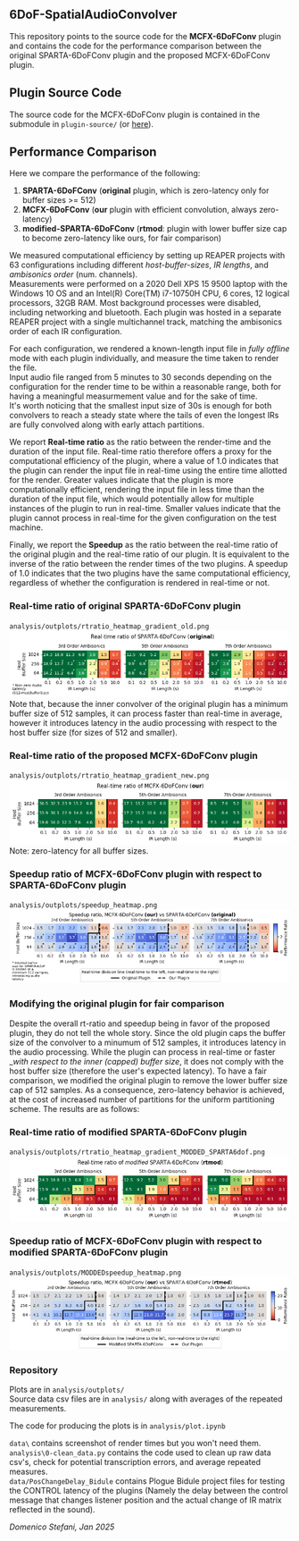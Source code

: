 
6DoF-SpatialAudioConvolver
---

This repository points to the source code for the __MCFX-6DoFConv__ plugin and contains the code for the performance comparison between the original SPARTA-6DoFConv plugin and the proposed MCFX-6DoFConv plugin.

## Plugin Source Code
The source code for the MCFX-6DoFConv plugin is contained in the submodule in `plugin-source/` (or [here](https://github.com/domenicostefani/SPARTA_Multi6DoF_project/)).

## Performance Comparison
Here we compare the performance of the following:
1. __SPARTA-6DoFConv__ (__original__ plugin, which is zero-latency only for buffer sizes >= 512)
2. __MCFX-6DoFConv__ (__our__ plugin with efficient convolution, always zero-latency)
3. __modified-SPARTA-6DoFConv__ (__rtmod__: plugin with lower buffer size cap to become zero-latency like ours, for fair comparison)


We measured computational efficiency by setting up REAPER projects with 63 configurations including different _host-buffer-sizes_, _IR lengths_, and _ambisonics order_ (num. channels).  
Measurements were performed on a 2020 Dell XPS 15 9500 laptop with the Windows 10 OS and an Intel(R) Core(TM) i7-10750H CPU, 6 cores, 12 logical processors, 32GB RAM.
Most background processes were disabled, including networking and bluetooth. 
Each plugin was hosted in a separate REAPER project with a single multichannel track, matching the ambisonics order of each IR configuration. 

For each configuration, we rendered a known-length input file in _fully offline_ mode with each plugin individually, and measure the time taken to render the file.  
Input audio file ranged from 5 minutes to 30 seconds depending on the configuration for the render time to be within a reasonable range, both for having a meaningful measurmement value and for the sake of time.  
It's worth noticing that the smallest input size of 30s is enough for both convolvers to reach a steady state where the tails of even the longest IRs are fully convolved along with early attach partitions.  

We report __Real-time ratio__ as the ratio between the render-time and the duration of the input file.
Real-time ratio therefore offers a proxy for the computational efficiency of the plugin, where a value of 1.0 indicates that the plugin can render the input file in real-time using the entire time allotted for the render.
Greater values indicate that the plugin is more computationally efficient, rendering the input file in less time than the duration of the input file, which would potentially allow for multiple instances of the plugin to run in real-time.
Smaller values indicate that the plugin cannot process in real-time for the given configuration on the test machine.

Finally, we report the __Speedup__ as the ratio between the real-time ratio of the original plugin and the real-time ratio of our plugin.
It is equivalent to the inverse of the ratio between the render times of the two plugins.
A speedup of 1.0 indicates that the two plugins have the same computational efficiency, regardless of whether the configuration is rendered in real-time or not.

### Real-time ratio of __original__ SPARTA-6DoFConv plugin
`analysis/outplots/rtratio_heatmap_gradient_old.png`
![](analysis/outplots/rtratio_heatmap_gradient_old.png)
Note that, because the inner convolver of the original plugin has a minimum buffer size of 512 samples, it can process faster than real-time in average, however it introduces latency in the audio processing with respect to the host buffer size (for sizes of 512 and smaller).

### Real-time ratio of the proposed MCFX-6DoFConv plugin
`analysis/outplots/rtratio_heatmap_gradient_new.png`
![](analysis/outplots/rtratio_heatmap_gradient_new.png)
Note: zero-latency for all buffer sizes.

### Speedup ratio of MCFX-6DoFConv plugin with respect to SPARTA-6DoFConv plugin
`analysis/outplots/speedup_heatmap.png`
![](analysis/outplots/speedup_heatmap.png)

### Modifying the original plugin for fair comparison
Despite the overall rt-ratio and speedup being in favor of the proposed plugin, they do not tell the whole story.
Since the old plugin caps the buffer size of the convolver to a minumum of 512 samples, it introduces latency in the audio processing.
While the plugin can process in real-time or faster __with respect to the inner (capped) buffer size_, it does not comply with the host buffer size (therefore the user's expected latency).
To have a fair comparison, we modified the original plugin to remove the lower buffer size cap of 512 samples.
As a consequence, zero-latency behavior is achieved, at the cost of increased number of partitions for the uniform partitioning scheme.
The results are as follows:

### Real-time ratio of __modified__ SPARTA-6DoFConv plugin
`analysis/outplots/rtratio_heatmap_gradient_MODDED_SPARTA6dof.png`
![](analysis/outplots/rtratio_heatmap_gradient_MODDED_SPARTA6dof.png)

### Speedup ratio of MCFX-6DoFConv plugin with respect to __modified__ SPARTA-6DoFConv plugin
`analysis/outplots/MODDEDspeedup_heatmap.png`
![](analysis/outplots/MODDEDspeedup_heatmap.png)


### Repository
Plots are in `analysis/outplots/`  
Source data csv files are in `analysis/` along with averages of the repeated measurements.  

The code for producing the plots is in
`analysis/plot.ipynb`  


`data\` contains screenshot of render times but you won't need them.  
`analysis\0-clean_data.py` contains the code used to clean up raw data csv's, check for potential transcription errors, and average repeated measures.  
`data/PosChangeDelay_Bidule` contains Plogue Bidule project files for testing the CONTROL latency of the plugins (Namely the delay between the control message that changes listener position and the actual change of IR matrix reflected in the sound).


_Domenico Stefani, Jan 2025_
